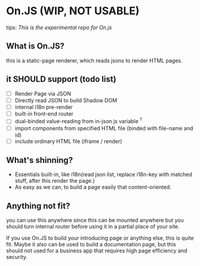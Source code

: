 # On.JS (WIP, **NOT USABLE**)

tips: *This is the experimental repo for On.js*

## What is On.JS?

this is a static-page renderer, which reads jsons to render HTML pages.

## it SHOULD support (todo list)

- [ ] Render Page via JSON
- [ ] Directly read JSON to build Shadow DOM
- [ ] internal i18n pre-render
- [ ] built-in front-end router
- [ ] dual-binded value-reading from in-json js variable <sup>?</sup>
- [ ] import components from specified HTML file (binded with file-name and id)
- [ ] include ordinary HTML file (iframe / render)

## What's shinning?

- Essentials built-in, like i18n(read json list, replace i18n-key with matched stuff, after this render the page.)
- As easy as we can,  to build a page easily that content-oriented.

## Anything not fit?

you can use this anywhere since this can be mounted anywhere but you should turn internal router before using it in a partial place of your site.

If you use On.JS to build your introducing page or anything else, this is quite fit. Maybe it also can be used to build a  documentation page, but this should not used for a business app that requires high page efficiency and security.

